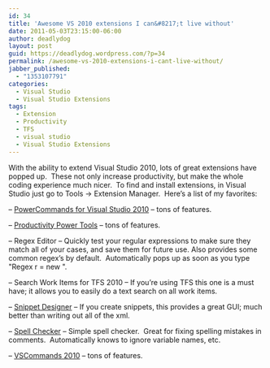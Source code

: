 ```yaml
---
id: 34
title: 'Awesome VS 2010 extensions I can&#8217;t live without'
date: 2011-05-03T23:15:00-06:00
author: deadlydog
layout: post
guid: https://deadlydog.wordpress.com/?p=34
permalink: /awesome-vs-2010-extensions-i-cant-live-without/
jabber_published:
  - "1353107791"
categories:
  - Visual Studio
  - Visual Studio Extensions
tags:
  - Extension
  - Productivity
  - TFS
  - visual studio
  - Visual Studio Extensions
---
```

With the ability to extend Visual Studio 2010, lots of great extensions have popped up.&#160; These not only increase productivity, but make the whole coding experience much nicer.&#160; To find and install extensions, in Visual Studio just go to Tools -> Extension Manager.&#160; Here&#8217;s a list of my favorites:

&#8211; [PowerCommands for Visual Studio 2010](http://visualstudiogallery.msdn.microsoft.com/e5f41ad9-4edc-4912-bca3-91147db95b99/) &#8211; tons of features.

&#8211; [Productivity Power Tools](http://visualstudiogallery.msdn.microsoft.com/d0d33361-18e2-46c0-8ff2-4adea1e34fef/) &#8211; tons of features.

&#8211; Regex Editor &#8211; Quickly test your regular expressions to make sure they match all of your cases, and save them for future use. Also provides some common regex&#8217;s by default.&#160; Automatically pops up as soon as you type "Regex r = new ".

&#8211; Search Work Items for TFS 2010 &#8211; If you&#8217;re using TFS this one is a must have; it allows you to easily do a text search on all work items.

&#8211; [Snippet Designer](http://snippetdesigner.codeplex.com/) &#8211; If you create snippets, this provides a great GUI; much better than writing out all of the xml.

&#8211; [Spell Checker](http://visualstudiogallery.msdn.microsoft.com/7c8341f1-ebac-40c8-92c2-476db8d523ce) &#8211; Simple spell checker.&#160; Great for fixing spelling mistakes in comments.&#160; Automatically knows to ignore variable names, etc.

&#8211; [VSCommands 2010](http://vscommands.com/features/) &#8211; tons of features.